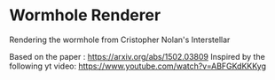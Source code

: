 # Wormhole Renderer
Rendering the wormhole from Cristopher Nolan's Interstellar

Based on the paper : https://arxiv.org/abs/1502.03809
Inspired by the following yt video: https://www.youtube.com/watch?v=ABFGKdKKKyg
